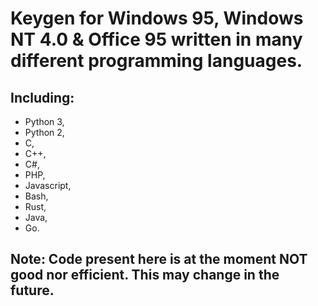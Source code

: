 # Keygen for Windows 95, Windows NT 4.0 & Office 95 written in many different programming languages.
## Including:
- Python 3,
- Python 2,
- C,
- C++,
- C#,
- PHP,
- Javascript,
- Bash,
- Rust,
- Java,
- Go.

## Note: Code present here is at the moment NOT good nor efficient. This may change in the future.